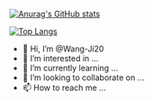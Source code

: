 [![Anurag's GitHub stats](https://github-readme-stats.vercel.app/api?username=Wang-Ji20&count_private=true&show_icons=true&theme=merko)](https://github.com/anuraghazra/github-readme-stats)

[![Top Langs](https://github-readme-stats.vercel.app/api/top-langs/?username=Wang-Ji20&layout=compact )](https://github.com/anuraghazra/github-readme-stats)

- 👋 Hi, I’m @Wang-Ji20
- 👀 I’m interested in ...
- 🌱 I’m currently learning ...
- 💞️ I’m looking to collaborate on ...
- 📫 How to reach me ...

<!---
Wang-Ji20/Wang-Ji20 is a ✨ special ✨ repository because its `README.md` (this file) appears on your GitHub profile.
You can click the Preview link to take a look at your changes.
--->
